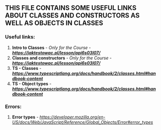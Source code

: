 ##  THIS FILE CONTAINS SOME USEFUL LINKS ABOUT CLASSES AND CONSTRUCTORS AS WELL AS OBJECTS IN CLASSES

### Useful links:
1. **Intro to Classes** - *Only for the Course* - ***https://jaktestowac.pl/lesson/api6s03l07/***
2. **Classes and constructors** - *Only for the Course* - ***https://jaktestowac.pl/lesson/api6s03l07/***
3. **TS - Classes** - ***https://www.typescriptlang.org/docs/handbook/2/classes.html#handbook-content***
4. **TS - Object types** - ***https://www.typescriptlang.org/docs/handbook/2/classes.html#handbook-content***

### Errors:
1. **Error types** - *https://developer.mozilla.org/en-US/docs/Web/JavaScript/Reference/Global_Objects/Error#error_types*
